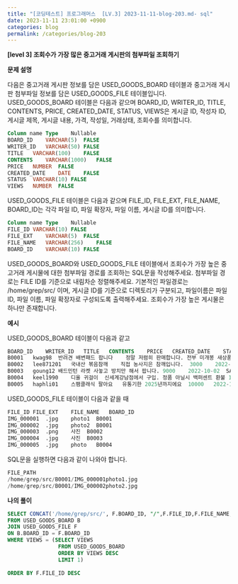 ```yaml
---
title: "[코딩테스트] 프로그래머스  [LV.3] 2023-11-11-blog-203.md- sql"
date: 2023-11-11 23:01:00 +0900
categories: blog
permalink: /categories/blog-203
---
```



**[level 3] 조회수가 가장 많은 중고거래 게시판의 첨부파일 조회하기**



**문제 설명**

다음은 중고거래 게시판 정보를 담은 USED_GOODS_BOARD 테이블과 중고거래 게시판 첨부파일 정보를 담은 USED_GOODS_FILE 테이블입니다. USED_GOODS_BOARD 테이블은 다음과 같으며 BOARD_ID, WRITER_ID, TITLE, CONTENTS, PRICE, CREATED_DATE, STATUS, VIEWS은 게시글 ID, 작성자 ID, 게시글 제목, 게시글 내용, 가격, 작성일, 거래상태, 조회수를 의미합니다.

```sql
Column name	Type	Nullable
BOARD_ID	VARCHAR(5)	FALSE
WRITER_ID	VARCHAR(50)	FALSE
TITLE	VARCHAR(100)	FALSE
CONTENTS	VARCHAR(1000)	FALSE
PRICE	NUMBER	FALSE
CREATED_DATE	DATE	FALSE
STATUS	VARCHAR(10)	FALSE
VIEWS	NUMBER	FALSE
```

USED_GOODS_FILE 테이블은 다음과 같으며 FILE_ID, FILE_EXT, FILE_NAME, BOARD_ID는 각각 파일 ID, 파일 확장자, 파일 이름, 게시글 ID를 의미합니다.

```sql
Column name	Type	Nullable
FILE_ID	VARCHAR(10)	FALSE
FILE_EXT	VARCHAR(5)	FALSE
FILE_NAME	VARCHAR(256)	FALSE
BOARD_ID	VARCHAR(10)	FALSE
```
USED_GOODS_BOARD와 USED_GOODS_FILE 테이블에서 조회수가 가장 높은 중고거래 게시물에 대한 첨부파일 경로를 조회하는 SQL문을 작성해주세요. 첨부파일 경로는 FILE ID를 기준으로 내림차순 정렬해주세요. 기본적인 파일경로는 /home/grep/src/ 이며, 게시글 ID를 기준으로 디렉토리가 구분되고, 파일이름은 파일 ID, 파일 이름, 파일 확장자로 구성되도록 출력해주세요. 조회수가 가장 높은 게시물은 하나만 존재합니다.


**예시**

USED_GOODS_BOARD 테이블이 다음과 같고

```sql
BOARD_ID	WRITER_ID	TITLE	CONTENTS	PRICE	CREATED_DATE	STATUS	VIEWS
B0001	kwag98	반려견 배변패드 팝니다	정말 저렴히 판매합니다. 전부 미개봉 새상품입니다.	12000	2022-10-01	DONE	250
B0002	lee871201	국내산 볶음참깨	직접 농사지은 참깨입니다.	3000	2022-10-02	DONE	121
B0003	goung12	배드민턴 라켓	사놓고 방치만 해서 팝니다.	9000	2022-10-02	SALE	212
B0004	keel1990	디올 귀걸이	신세계강남점에서 구입. 정품 아닐시 백퍼센트 환불	130000	2022-10-02	SALE	199
B0005	haphli01	스팸클래식 팔아요	유통기한 2025년까지에요	10000	2022-10-02	SALE	121
```

USED_GOODS_FILE 테이블이 다음과 같을 때

```sql
FILE_ID	FILE_EXT	FILE_NAME	BOARD_ID
IMG_000001	.jpg	photo1	B0001
IMG_000002	.jpg	photo2	B0001
IMG_000003	.png	사진	B0002
IMG_000004	.jpg	사진	B0003
IMG_000005	.jpg	photo	B0004
```

SQL문을 실행하면 다음과 같이 나와야 합니다.


```sql
FILE_PATH
/home/grep/src/B0001/IMG_000001photo1.jpg
/home/grep/src/B0001/IMG_000002photo2.jpg
```



**나의 풀이**

```sql
SELECT CONCAT('/home/grep/src/', F.BOARD_ID, "/",F.FILE_ID,F.FILE_NAME, F.FILE_EXT) AS FILE_PATH
FROM USED_GOODS_BOARD B
JOIN USED_GOODS_FILE F
ON B.BOARD_ID = F.BOARD_ID
WHERE VIEWS = (SELECT VIEWS
                FROM USED_GOODS_BOARD
                ORDER BY VIEWS DESC 
                LIMIT 1)
        
ORDER BY F.FILE_ID DESC
```


